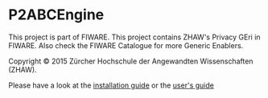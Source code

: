 # P2ABCEngine

This project is part of FIWARE. This project contains ZHAW's Privacy GEri in FIWARE. Also check the FIWARE Catalogue for more Generic Enablers.

Copyright © 2015 Zürcher Hochschule der Angewandten Wissenschaften (ZHAW).

Please have a look at the [installation guide](installation-guide.md) or the [user's guide](users-guide.md)
